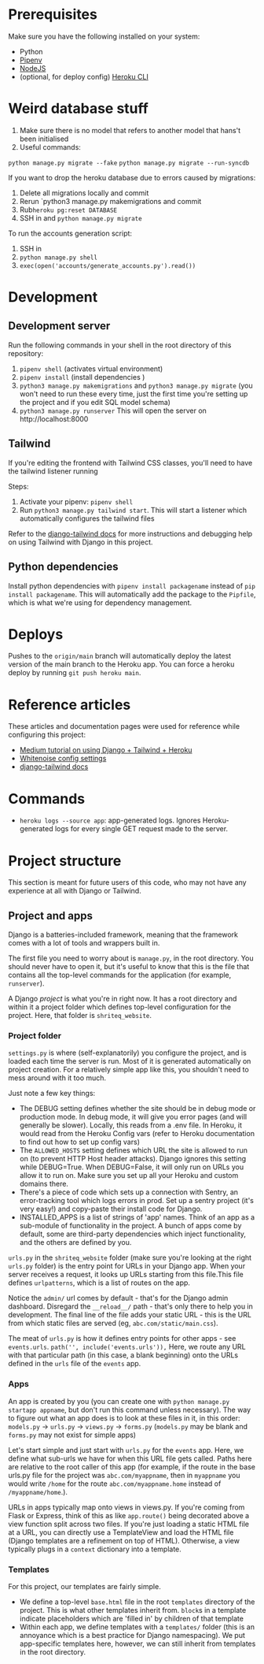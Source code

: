 # Prerequisites
Make sure you have the following installed on your system:
* Python
* [Pipenv](https://pypi.org/project/pipenv/)
* [NodeJS](https://github.com/nvm-sh/nvm)
* (optional, for deploy config) [Heroku CLI](https://devcenter.heroku.com/articles/heroku-cli)

# Weird database stuff
1. Make sure there is no model that refers to another model that hans't been initialised
2. Useful commands:

`python manage.py migrate --fake`
`python manage.py migrate --run-syncdb`

If you want to drop the heroku database due to errors caused by migrations:

1. Delete all migrations locally and commit
2. Rerun `python3 manage.py makemigrations and commit
3. Rub`heroku pg:reset DATABASE`
4. SSH in and `python manage.py migrate`


To run the accounts generation script:
1. SSH in
2. `python manage.py shell`
3. `exec(open('accounts/generate_accounts.py').read())`

# Development
## Development server
Run the following commands in your shell in the root directory of this repository:
1. `pipenv shell` (activates virtual environment)
2. `pipenv install` (install dependencies )
3. `python3 manage.py makemigrations` and `python3 manage.py migrate` (you won't need to run these every time, just the first time you're setting up the project and if you edit SQL model schema)
5. `python3 manage.py runserver`
This will open the server on http://localhost:8000

## Tailwind
If you're editing the frontend with Tailwind CSS classes, you'll need to have the tailwind listener running

Steps:
1. Activate your pipenv: `pipenv shell`
2. Run `python3 manage.py tailwind start`. This will start a listener which automatically configures the tailwind files

Refer to the [django-tailwind docs](https://django-tailwind.readthedocs.io/en/latest/installation.html) for more instructions and debugging help on using Tailwind with Django in this project.

## Python dependencies
Install python dependencies with `pipenv install packagename` instead of `pip install packagename`. This will automatically add the package to the `Pipfile`, which is what we're using for dependency management.

# Deploys
Pushes to the `origin/main` branch will automatically deploy the latest version of the main branch to the Heroku app. You can force a heroku deploy by running `git push heroku main`. 

# Reference articles
These articles and documentation pages were used for reference while configuring this project:
* [Medium tutorial on using Django + Tailwind + Heroku](https://medium.com/@phuitsing/heroku-buildpack-for-django-tailwind-de96be543f9)
* [Whitenoise config settings](http://whitenoise.evans.io/en/stable/django.html)
* [django-tailwind docs](https://django-tailwind.readthedocs.io/en/latest/installation.html)

# Commands
* `heroku logs --source app`: app-generated logs. Ignores Heroku-generated logs for every single GET request made to the server.

# Project structure
This section is meant for future users of this code, who may not have any experience at all with Django or Tailwind.

## Project and apps
Django is a batteries-included framework, meaning that the framework comes with a lot of tools and wrappers built in.

The first file you need to worry about is `manage.py`, in the root directory. You should never have to open it, but it's useful to know that this is the file that contains all the top-level commands for the application (for example, `runserver`).

A Django _project_ is what you're in right now. It has a root directory and within it a project folder which defines top-level configuration for the project. Here, that folder is `shriteq_website`. 
### Project folder
`settings.py` is where (self-explanatorily) you configure the project, and is loaded each time the server is run. Most of it is generated automatically on project creation. For a relatively simple app like this, you shouldn't need to mess around with it too much. 

Just note a few key things:
* The DEBUG setting defines whether the site should be in debug mode or production mode. In debug mode, it will give you error pages (and will generally be slower). Locally, this reads from a .env file. In Heroku, it would read from the Heroku Config vars (refer to Heroku documentation to find out how to set up config vars)
* The `ALLOWED_HOSTS` setting defines which URL the site is allowed to run on (to prevent HTTP Host header attacks). Django ignores this setting while DEBUG=True. When DEBUG=False, it will only run on URLs you allow it to run on. Make sure you set up all your Heroku and custom domains there.
* There's a piece of code which sets up a connection with Sentry, an error-tracking tool which logs errors in prod. Set up a sentry project (it's very easy!) and copy-paste their install code for Django.
* INSTALLED_APPS is a list of strings of 'app' names. Think of an app as a sub-module of functionality in the project. A bunch of apps come by default, some are third-party dependencies which inject functionality, and the others are defined by you.

`urls.py` in the `shriteq_website` folder (make sure you're looking at the right `urls.py` folder) is the entry point for URLs in your Django app. When your server receives a request, it looks up URLs starting from this file.This file defines `urlpatterns`, which is a list of routes on the app. 

Notice the `admin/` url comes by default - that's for the Django admin dashboard. Disregard the `__reload__/` path - that's only there to help you in development. The final line of the file adds your static URL - this is the URL from which static files are served (eg, `abc.com/static/main.css`).

The meat of `urls.py` is how it defines entry points for other apps - see `events.urls`. 
```path('', include('events.urls')),```
Here, we route any URL with that particular path (in this case, a blank beginning) onto the URLs defined in the `urls` file of the `events` app.

### Apps
An app is created by you (you can create one with `python manage.py startapp appname`, but don't run this command unless necessary). 
The way to figure out what an app does is to look at these files in it, in this order:
`models.py` -> `urls.py` -> `views.py` -> `forms.py` (`models.py` may be blank and `forms.py` may not exist for simple apps)

Let's start simple and just start with `urls.py` for the `events` app. Here, we define what sub-urls we have for when this URL file gets called. Paths here are relative to the root caller of this app (for example, if the route in the base urls.py file for the project was `abc.com/myappname`, then in `myappname` you would write `/home` for the route `abc.com/myappname.home` instead of `/myappname/home`.).

URLs in apps typically map onto views in views.py. If you're coming from Flask or Express, think of this as like `app.route()` being decorated above a view function split across two files.
If you're just loading a static HTML file at a URL, you can directly use a TemplateView and load the HTML file (Django templates are a refinement on top of HTML). Otherwise, a view typically plugs in a `context` dictionary into a template.

### Templates
For this project, our templates are fairly simple. 

* We define a top-level `base.html` file in the root `templates` directory of the project. This is what other templates inherit from. `block`s in a template indicate placeholders which are 'filled in' by children of that template
* Within each app, we define templates with a `templates/` folder (this is an annoyance which is a best practice for Django namespacing). We put app-specific templates here, however, we can still inherit from templates in the root directory.